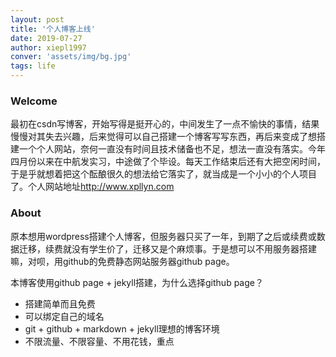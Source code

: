 ```yaml
---
layout: post
title: '个人博客上线'
date: 2019-07-27
author: xiepl1997
conver: 'assets/img/bg.jpg'
tags: life
---
```


### Welcome

最初在csdn写博客，开始写得是挺开心的，中间发生了一点不愉快的事情，结果慢慢对其失去兴趣，后来觉得可以自己搭建一个博客写写东西，再后来变成了想搭建一个个人网站，奈何一直没有时间且技术储备也不足，想法一直没有落实。今年四月份以来在中航发实习，中途做了个毕设。每天工作结束后还有大把空闲时间，于是乎就想着把这个酝酿很久的想法给它落实了，就当成是一个小小的个人项目了。个人网站地址<http://www.xpllyn.com>

### About

原本想用wordpress搭建个人博客，但服务器只买了一年，到期了之后或续费或数据迁移，续费就没有学生价了，迁移又是个麻烦事。于是想可以不用服务器搭建嘛，对呗，用github的免费静态网站服务器github page。

本博客使用github page + jekyll搭建，为什么选择github page？  
* 搭建简单而且免费
* 可以绑定自己的域名
* git + github + markdown + jekyll理想的博客环境
* 不限流量、不限容量、不用花钱，重点